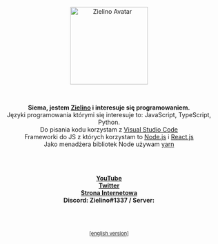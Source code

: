 <p align="center">
  <a href="https://Zielin0.ct8.pl/" target="_blank"><img src="https://Zielin0.ct8.pl/favicon.ico" width="180" alt="Zielino Avatar"></img></a>
</p>

<br />

<p align="center">
<strong>Siema, jestem <a href="https://github.com/Zielin0/" target="_blank">Zielino</a> i interesuje się programowaniem.</strong>
<br />
<light>Języki programowania którymi się interesuje to: JavaScript, TypeScript, Python.</light>
<br />
<light>Do pisania kodu korzystam z <a href="https://code.visualstudio.com/" target="_blank">Visual Studio Code</a></light>
<br />
<light>
Frameworki do JS z których korzystam to 
  <a href="https://nodejs.org/" target="_blank">Node.js</a>
  i
  <a href="https://github.com/facebook/react/" target="_blank">React.js</a>
</light>
<br />
<light>
  Jako menadżera bibliotek Node używam
  <a href="https://github.com/yarnpkg/yarn/" target="_blank">yarn</a>
</light>
</p>

<br />
<br />

<p align="center">
<a href="https://www.youtube.com/channel/UCakn5eq0LuKV3CMdnAc2aig/" target="_blank"><strong>YouTube</strong></a>
<br />
<a href="https://twitter.com/theZielino/" target="_blank"><strong>Twitter</strong></a>
<br />
<a href="https://zielinus.gq/"><strong>Strona Internetowa</strong></a>
<br />
  <strong>Discord: Zielino#1337 / Server: <a href="https://dc.zielinus.gq/" target="_blank"></a></strong>
</p>

<br />

<br />
<p align="center">
  <a href="https://github.com/Zielin0/Zielin0/blob/main/README_en.md">
    <small>[english version]</small>
  </a>
</p
